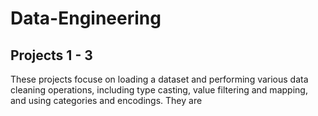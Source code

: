 # Data-Engineering

## Projects 1 - 3
These projects focuse on loading a dataset and performing various data cleaning operations, including type casting, value filtering and mapping, and using categories and encodings. They are
